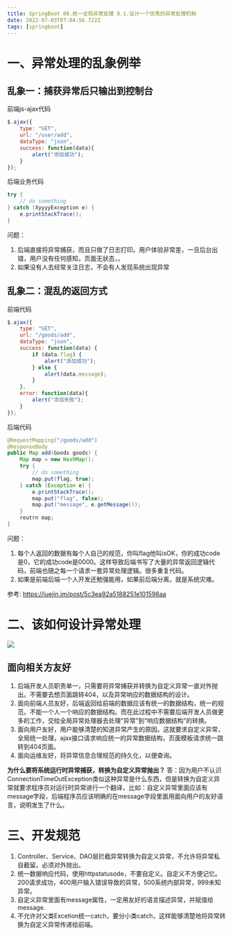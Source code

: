 ```yaml
---
title: SpringBoot 08.统一全局异常处理 8.1.设计一个优秀的异常处理机制
date: 2022-07-03T07:04:56.722Z
tags: [springboot]
---
```

# 一、异常处理的乱象例举

## 乱象一：捕获异常后只输出到控制台

前端js-ajax代码

```js
$.ajax({
    type: "GET",
    url: "/user/add",
    dataType: "json",
    success: function(data){
        alert("添加成功");
    }
});
```

后端业务代码

```java
try {
    // do something
} catch (XyyyyException e) {
    e.printStackTrace();
}
```

问题：

1. 后端直接将异常捕获，而且只做了日志打印。用户体验非常差，一旦后台出错，用户没有任何感知，页面无状态，。
2. 如果没有人去经常关注日志，不会有人发现系统出现异常

## 乱象二：混乱的返回方式

前端代码

```js
$.ajax({
    type: "GET",
    url: "/goods/add",
    dataType: "json",
    success: function(data) {
        if (data.flag) {
            alert("添加成功");
        } else {
            alert(data.message);
        }
    },
    error: function(data){
        alert("添加失败");
    }
});
```

后端代码

```java
@RequestMapping("/goods/add")
@ResponseBody
public Map add(Goods goods) {
    Map map = new HashMap();
    try {
        // do something
        map.put(flag, true);
    } catch (Exception e) {
        e.printStackTrace();
        map.put("flag", false);
        map.put("message", e.getMessage());
    }
    reutrn map;
}
```

问题：

1. 每个人返回的数据有每个人自己的规范，你叫flag他叫isOK，你的成功code是0，它的成功code是0000。这样导致后端书写了大量的异常返回逻辑代码，前端也随之每一个请求一套异常处理逻辑。很多重复代码。
2. 如果是前端后端一个人开发还勉强能用，如果前后端分离，就是系统灾难。

参考:
https://juejin.im/post/5c3ea92a5188251e101598aa

# 二、该如何设计异常处理

![](https://cdn.jsdelivr.net/gh/krislinzhao/IMGcloud/img/20200427102245.png)

## 面向相关方友好

1. 后端开发人员职责单一，只需要将异常捕获并转换为自定义异常一直对外抛出。不需要去想页面跳转404，以及异常响应的数据结构的设计。
2. 面向前端人员友好，后端返回给前端的数据应该有统一的数据结构，统一的规范。不能一个人一个响应的数据结构。而在此过程中不需要后端开发人员做更多的工作，交给全局异常处理器去处理“异常”到“响应数据结构”的转换。
3. 面向用户友好，用户能够清楚的知道异常产生的原因。这就要求自定义异常，全局统一处理，ajax接口请求响应统一的异常数据结构，页面模板请求统一跳转到404页面。
4. 面向运维友好，将异常信息合理规范的持久化，以便查询。

**为什么要将系统运行时异常捕获，转换为自定义异常抛出？**
答：因为用户不认识ConnectionTimeOutException类似这种异常是什么东西，但是转换为自定义异常就要求程序员对运行时异常进行一个翻译，比如：自定义异常里面应该有message字段，后端程序员应该明确的在message字段里面用面向用户的友好语言，说明发生了什么。

# 三、开发规范

1. Controller、Service、DAO层拦截异常转换为自定义异常，不允许将异常私自截留。必须对外抛出。
2. 统一数据响应代码，使用httpstatusode，不要自定义。自定义不方便记忆。200请求成功，400用户输入错误导致的异常，500系统内部异常，999未知异常。
3. 自定义异常里面有message属性，一定用友好的语言描述异常，并赋值给message.
4. 不允许对父类Excetion统一catch，要分小类catch，这样能够清楚地将异常转换为自定义异常传递给前端。